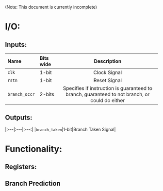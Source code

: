 (Note: This document is currently incomplete)
# **I/O:**

## **Inputs:**

|Name|Bits wide|Description|
|:---|:---|:---:|
|```clk```|1-bit|Clock Signal|
|```rstn```|1-bit|Reset Signal|
|```branch_occr```|2-bits|Specifies if instruction is guaranteed to branch, guaranteed to not branch, or could do either|

## **Outputs:**
|:---|:---|:---:|
|```branch_taken```|1-bit|Branch Taken Signal|


# **Functionality:**

## **Registers:**

## **Branch Prediction**

